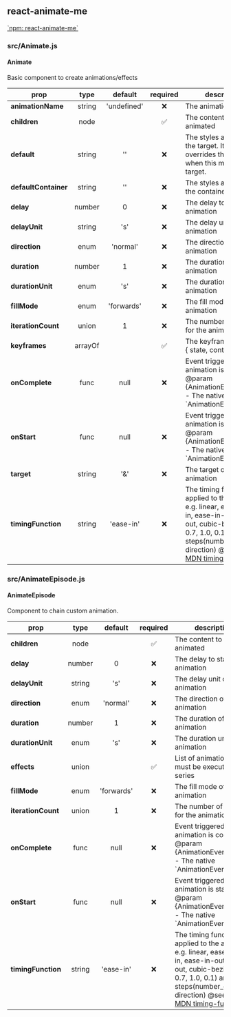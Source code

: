 ## react-animate-me



[\`npm: react-animate-me\`](https://www.npmjs.com/package/react-animate-me)


### src/Animate.js

#### Animate

Basic component to create animations/effects

prop | type | default | required | description
---- | :----: | :-------: | :--------: | -----------
**animationName** | string | 'undefined' | :x: | The animation name
**children** | node |  | :white_check_mark: | The content to be animated
**default** | string | '' | :x: | The styles applied to the target. It may overrides the container when this matches the target.
**defaultContainer** | string | '' | :x: | The styles applied to the container
**delay** | number | 0 | :x: | The delay to start the animation
**delayUnit** | string | 's' | :x: | The delay unit of the animation
**direction** | enum | 'normal' | :x: | The direction of the animation
**duration** | number | 1 | :x: | The duration of the animation
**durationUnit** | enum | 's' | :x: | The duration unit of the animation
**fillMode** | enum | 'forwards' | :x: | The fill mode of the animation
**iterationCount** | union | 1 | :x: | The number of iteration for the animation
**keyframes** | arrayOf |  | :white_check_mark: | The keyframes list with { state, content }
**onComplete** | func | null | :x: | Event triggered when animation is completed @param {AnimationEvent} event - The native &#x60;AnimationEvent&#x60;
**onStart** | func | null | :x: | Event triggered when animation is started @param {AnimationEvent} event - The native &#x60;AnimationEvent&#x60;
**target** | string | '&' | :x: | The target of the animation
**timingFunction** | string | 'ease-in' | :x: | The timing function applied to the animation e.g. linear, ease, ease-in, ease-in-out, ease-out, cubic-bezier(0.1, 0.7, 1.0, 0.1) and steps(number_of_steps, direction) @see See [MDN timing-function](https://developer.mozilla.org/en-US/docs/Web/CSS/timing-function)

### src/AnimateEpisode.js

#### AnimateEpisode

Component to chain custom animation.

prop | type | default | required | description
---- | :----: | :-------: | :--------: | -----------
**children** | node |  | :white_check_mark: | The content to be animated
**delay** | number | 0 | :x: | The delay to start the animation
**delayUnit** | string | 's' | :x: | The delay unit of the animation
**direction** | enum | 'normal' | :x: | The direction of the animation
**duration** | number | 1 | :x: | The duration of the animation
**durationUnit** | enum | 's' | :x: | The duration unit of the animation
**effects** | union |  | :white_check_mark: | List of animation that must be executed in series
**fillMode** | enum | 'forwards' | :x: | The fill mode of the animation
**iterationCount** | union | 1 | :x: | The number of iteration for the animation
**onComplete** | func | null | :x: | Event triggered when animation is completed @param {AnimationEvent} event - The native &#x60;AnimationEvent&#x60;
**onStart** | func | null | :x: | Event triggered when animation is started @param {AnimationEvent} event - The native &#x60;AnimationEvent&#x60;
**timingFunction** | string | 'ease-in' | :x: | The timing function applied to the animation e.g. linear, ease, ease-in, ease-in-out, ease-out, cubic-bezier(0.1, 0.7, 1.0, 0.1) and steps(number_of_steps, direction) @see See [MDN timing-function](https://developer.mozilla.org/en-US/docs/Web/CSS/timing-function)

